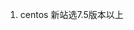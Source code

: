 <!--
 * @Author: yuzihan yuzihanyuzihan@163.com
 * @Date: 2022-05-19 10:13:16
 * @LastEditors: yuzihan yuzihanyuzihan@163.com
 * @LastEditTime: 2022-05-19 10:13:39
 * @FilePath: /fe_interview/服务器/linux.md
 * @Description: 这是默认设置,请设置`customMade`, 打开koroFileHeader查看配置 进行设置: https://github.com/OBKoro1/koro1FileHeader/wiki/%E9%85%8D%E7%BD%AE
-->
1. centos 新站选7.5版本以上